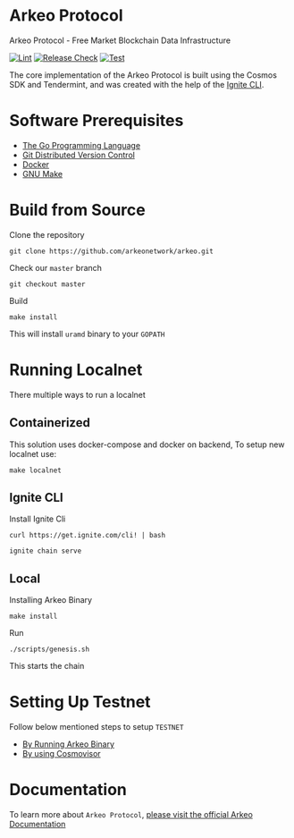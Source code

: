 # Arkeo Protocol

Arkeo Protocol - Free Market Blockchain Data Infrastructure

[![Lint](https://github.com/arkeonetwork/arkeo/actions/workflows/go-lint.yaml/badge.svg)](https://github.com/arkeonetwork/arkeo/actions/workflows/go-lint.yaml)
[![Release Check](https://github.com/arkeonetwork/arkeo/actions/workflows/release-check.yaml/badge.svg)](https://github.com/arkeonetwork/arkeo/actions/workflows/release-check.yaml)
[![Test](https://github.com/arkeonetwork/arkeo/actions/workflows/test.yaml/badge.svg)](https://github.com/arkeonetwork/arkeo/actions/workflows/test.yaml)

The core implementation of the Arkeo Protocol is built using the Cosmos SDK and Tendermint, and was created with the help of the [Ignite CLI](https://ignite.com/cli).

# Software Prerequisites

- [The Go Programming Language](https://go.dev)
- [Git Distributed Version Control](https://git-scm.com)
- [Docker](https://www.docker.com)
- [GNU Make](https://www.gnu.org/software/make)

# Build from Source

Clone the repository

```shell
git clone https://github.com/arkeonetwork/arkeo.git
```

Check our `master` branch

```shell
git checkout master
```

Build

```shell
make install
```

This will install `uramd` binary to your `GOPATH`

# Running Localnet

There multiple ways to run a localnet

## Containerized

This solution uses docker-compose and docker on backend, To setup new localnet use:

```shell
make localnet
```

## Ignite CLI

Install Ignite Cli

```shell
curl https://get.ignite.com/cli! | bash
```

```shell
ignite chain serve
```

## Local

Installing Arkeo Binary

```shell
make install
```

Run

```shell
./scripts/genesis.sh
```

This starts the chain

# Setting Up Testnet 

Follow below mentioned steps to setup `TESTNET`

- [By Running Arkeo Binary](./docs/TESTNET.md)
- [By using Cosmovisor](./docs/COSMOVISOR.md)


# Documentation

To learn more about `Arkeo Protocol`, [please visit the official Arkeo Documentation](https://docs.arkeo.network)
